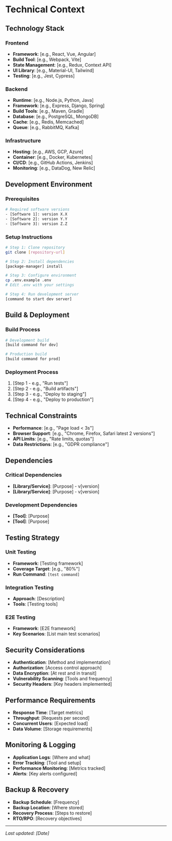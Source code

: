 # Technical Context

## Technology Stack

### Frontend
- **Framework**: [e.g., React, Vue, Angular]
- **Build Tool**: [e.g., Webpack, Vite]
- **State Management**: [e.g., Redux, Context API]
- **UI Library**: [e.g., Material-UI, Tailwind]
- **Testing**: [e.g., Jest, Cypress]

### Backend
- **Runtime**: [e.g., Node.js, Python, Java]
- **Framework**: [e.g., Express, Django, Spring]
- **Build Tools**: [e.g., Maven, Gradle]
- **Database**: [e.g., PostgreSQL, MongoDB]
- **Cache**: [e.g., Redis, Memcached]
- **Queue**: [e.g., RabbitMQ, Kafka]

### Infrastructure
- **Hosting**: [e.g., AWS, GCP, Azure]
- **Container**: [e.g., Docker, Kubernetes]
- **CI/CD**: [e.g., GitHub Actions, Jenkins]
- **Monitoring**: [e.g., DataDog, New Relic]

## Development Environment

### Prerequisites
```bash
# Required software versions
- [Software 1]: version X.X
- [Software 2]: version Y.Y
- [Software 3]: version Z.Z
```

### Setup Instructions
```bash
# Step 1: Clone repository
git clone [repository-url]

# Step 2: Install dependencies
[package-manager] install

# Step 3: Configure environment
cp .env.example .env
# Edit .env with your settings

# Step 4: Run development server
[command to start dev server]
```

## Build & Deployment

### Build Process
```bash
# Development build
[build command for dev]

# Production build
[build command for prod]
```

### Deployment Process
1. [Step 1 - e.g., "Run tests"]
2. [Step 2 - e.g., "Build artifacts"]
3. [Step 3 - e.g., "Deploy to staging"]
4. [Step 4 - e.g., "Deploy to production"]

## Technical Constraints
- **Performance**: [e.g., "Page load < 3s"]
- **Browser Support**: [e.g., "Chrome, Firefox, Safari latest 2 versions"]
- **API Limits**: [e.g., "Rate limits, quotas"]
- **Data Restrictions**: [e.g., "GDPR compliance"]

## Dependencies

### Critical Dependencies
- **[Library/Service]**: [Purpose] - v[version]
- **[Library/Service]**: [Purpose] - v[version]

### Development Dependencies
- **[Tool]**: [Purpose]
- **[Tool]**: [Purpose]

## Testing Strategy

### Unit Testing
- **Framework**: [Testing framework]
- **Coverage Target**: [e.g., "80%"]
- **Run Command**: `[test command]`

### Integration Testing
- **Approach**: [Description]
- **Tools**: [Testing tools]

### E2E Testing
- **Framework**: [E2E framework]
- **Key Scenarios**: [List main test scenarios]

## Security Considerations
- **Authentication**: [Method and implementation]
- **Authorization**: [Access control approach]
- **Data Encryption**: [At rest and in transit]
- **Vulnerability Scanning**: [Tools and frequency]
- **Security Headers**: [Key headers implemented]

## Performance Requirements
- **Response Time**: [Target metrics]
- **Throughput**: [Requests per second]
- **Concurrent Users**: [Expected load]
- **Data Volume**: [Storage requirements]

## Monitoring & Logging
- **Application Logs**: [Where and what]
- **Error Tracking**: [Tool and setup]
- **Performance Monitoring**: [Metrics tracked]
- **Alerts**: [Key alerts configured]

## Backup & Recovery
- **Backup Schedule**: [Frequency]
- **Backup Location**: [Where stored]
- **Recovery Process**: [Steps to restore]
- **RTO/RPO**: [Recovery objectives]

---
*Last updated: [Date]*